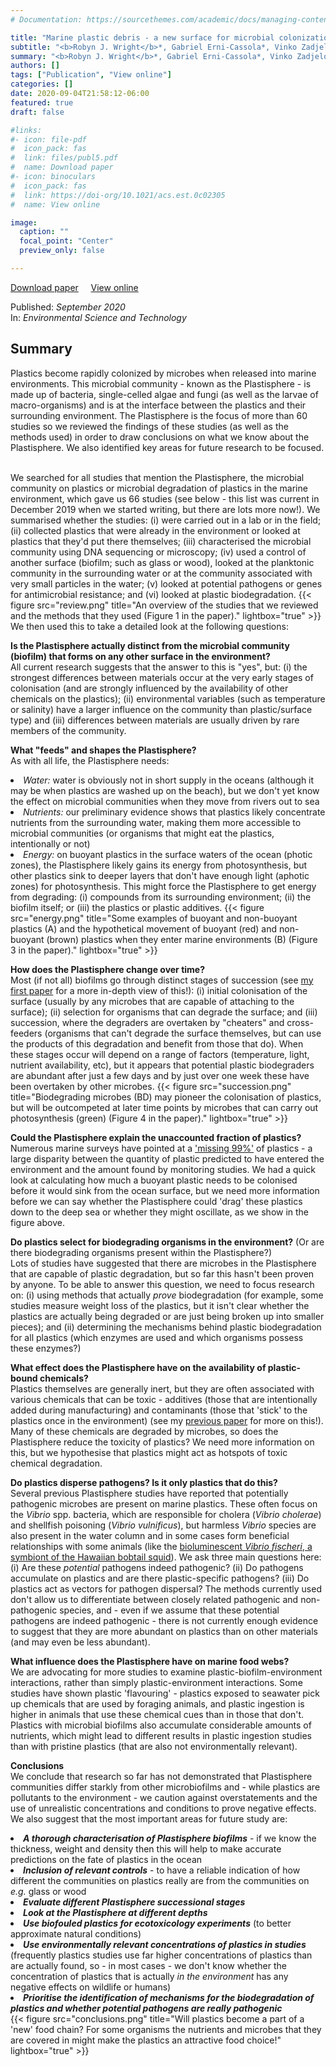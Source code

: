 ```yaml
---
# Documentation: https://sourcethemes.com/academic/docs/managing-content/

title: "Marine plastic debris - a new surface for microbial colonization"
subtitle: "<b>Robyn J. Wright</b>*, Gabriel Erni-Cassola*, Vinko Zadjelovic, Mira Latva and Joseph A. Christie-Oleza<br/>* <I>denotes equal contribution</I>"
summary: "<b>Robyn J. Wright</b>*, Gabriel Erni-Cassola*, Vinko Zadjelovic, Mira Latva and Joseph A. Christie-Oleza (2020) <I>Environmental Science and Technology</I>"
authors: []
tags: ["Publication", "View online"]
categories: []
date: 2020-09-04T21:58:12-06:00
featured: true
draft: false

#links: 
#- icon: file-pdf
#  icon_pack: fas
#  link: files/publ5.pdf
#  name: Download paper
#- icon: binoculars
#  icon_pack: fas
#  link: https://doi-org/10.1021/acs.est.0c02305
#  name: View online

image:
  caption: ""
  focal_point: "Center"
  preview_only: false

---
```

<i class="fas fa-file-pdf"></i>[Download paper](publ5.pdf)&nbsp;&nbsp;&nbsp;&nbsp;
<i class="fas fa-binoculars"></i> [View online](https://doi.org/10.1021/acs.est.0c02305)&nbsp;&nbsp;&nbsp;&nbsp;


Published: _September 2020_
</br>
In: _Environmental Science and Technology_

<h2>Summary</h2>
Plastics become rapidly colonized by microbes when released into marine environments. This microbial community - known as the Plastisphere - is made up of bacteria, single-celled algae and fungi (as well as the larvae of macro-organisms) and is at the interface between the plastics and their surrounding environment. The Plastisphere is the focus of more than 60 studies so we reviewed the findings of these studies (as well as the methods used) in order to draw conclusions on what we know about the Plastisphere. We also identified key areas for future research to be focused.</br></br>

We searched for all studies that mention the Plastisphere, the microbial community on plastics or microbial degradation of plastics in the marine environment, which gave us 66 studies (see below - this list was current in December 2019 when we started writing, but there are lots more now!). We summarised whether the studies: (i) were carried out in a lab or in the field; (ii) collected plastics that were already in the environment or looked at plastics that they'd put there themselves; (iii) characterised the microbial community using DNA sequencing or microscopy; (iv) used a control of another surface (biofilm; such as glass or wood), looked at the planktonic community in the surrounding water or at the community associated with very small particles in the water; (v) looked at potential pathogens or genes for antimicrobial resistance; and (vi) looked at plastic biodegradation.
{{< figure src="review.png" title="An overview of the studies that we reviewed and the methods that they used (Figure 1 in the paper)." lightbox="true" >}}
We then used this to take a detailed look at the following questions:</br>

<b>Is the Plastisphere actually distinct from the microbial community (biofilm) that forms on any other surface in the environment?</b></br>
All current research suggests that the answer to this is "yes", but: (i) the strongest differences between materials occur at the very early stages of colonisation (and are strongly influenced by the availability of other chemicals on the plastics); (ii) environmental variables (such as temperature or salinity) have a larger influence on the community than plastic/surface type) and (iii) differences between materials are usually driven by rare members of the community. </br>

<b>What "feeds" and shapes the Plastisphere?</b></br>
As with all life, the Plastisphere needs: 
<li><I>Water:</I> water is obviously not in short supply in the oceans (although it may be when plastics are washed up on the beach), but we don't yet know the effect on microbial communities when they move from rivers out to sea</li>
<li><I>Nutrients:</I> our preliminary evidence shows that plastics likely concentrate nutrients from the surrounding water, making them more accessible to microbial communities (or organisms that might eat the plastics, intentionally or not)</li>
<li><I>Energy:</I> on buoyant plastics in the surface waters of the ocean (photic zones), the Plastisphere likely gains its energy from photosynthesis, but other plastics sink to deeper layers that don't have enough light (aphotic zones) for photosynthesis. This might force the Plastisphere to get energy from degrading: (i) compounds from its surrounding environment; (ii) the biofilm itself; or (iii) the plastics or plastic additives. 
{{< figure src="energy.png" title="Some examples of buoyant and non-buoyant plastics (A) and the hypothetical movement of buoyant (red) and non-buoyant (brown) plastics when they enter marine environments (B) (Figure 3 in the paper)." lightbox="true" >}}

<b>How does the Plastisphere change over time?</b></br>
Most (if not all) biofilms go through distinct stages of succession (see [my first paper](https://r-wright-1.github.io/post/publ1_chi_selec/) for a more in-depth view of this!): (i) initial colonisation of the surface (usually by any microbes that are capable of attaching to the surface); (ii) selection for organisms that can degrade the surface; and (iii) succession, where the degraders are overtaken by "cheaters" and cross-feeders (organisms that can't degrade the surface themselves, but can use the products of this degradation and benefit from those that do). When these stages occur will depend on a range of factors (temperature, light, nutrient availability, etc), but it appears that potential plastic biodegraders are abundant after just a few days and by just over one week these have been overtaken by other microbes.
{{< figure src="succession.png" title="Biodegrading microbes (BD) may pioneer the colonisation of plastics, but will be outcompeted at later time points by microbes that can carry out photosynthesis (green) (Figure 4 in the paper)." lightbox="true" >}}

<b>Could the Plastisphere explain the unaccounted fraction of plastics?</b></br>
Numerous marine surveys have pointed at a ['missing 99%'](https://www.sciencemag.org/news/2020/01/ninety-nine-percent-ocean-plastic-has-gone-missing#:~:text=Every%20year%2C%20we%20dump%208,the%20Great%20Pacific%20Garbage%20Patch.) of plastics - a large disparity between the quantity of plastic predicted to have entered the environment and the amount found by monitoring studies. We had a quick look at calculating how much a buoyant plastic needs to be colonised before it would sink from the ocean surface, but we need more information before we can say whether the Plastisphere could 'drag' these plastics down to the deep sea or whether they might oscillate, as we show in the figure above.</br>

<b>Do plastics select for biodegrading organisms in the environment?</b> (Or are there biodegrading organisms present within the Plastisphere?)</br>
Lots of studies have suggested that there are microbes in the Plastisphere that are capable of plastic degradation, but so far this hasn't been proven by anyone. To be able to answer this question, we need to focus research on: (i) using methods that actually *prove* biodegradation (for example, some studies measure weight loss of the plastics, but it isn't clear whether the plastics are actually being degraded or are just being broken up into smaller pieces); and (ii) determining the mechanisms behind plastic biodegradation for all plastics (which enzymes are used and which organisms possess these enzymes?)</br>

<b>What effect does the Plastisphere have on the availability of plastic-bound chemicals?</b></br>
Plastics themselves are generally inert, but they are often associated with various chemicals that can be toxic - additives (those that are intentionally added during manufacturing) and contaminants (those that 'stick' to the plastics once in the environment) (see my [previous paper](https://r-wright-1.github.io/post/publ3_plasticizer/) for more on this!). Many of these chemicals are degraded by microbes, so does the Plastisphere reduce the toxicity of plastics? We need more information on this, but we hypothesise that plastics might act as hotspots of toxic chemical degradation.</br>

<b>Do plastics disperse pathogens? Is it only plastics that do this?</b></br>
Several previous Plastisphere studies have reported that potentially pathogenic microbes are present on marine plastics. These often focus on the *Vibrio* spp. bacteria, which are responsible for cholera (*Vibrio cholerae*) and shellfish poisoning (*Vibrio vulnificus*), but harmless *Vibrio* species are also present in the water column and in some cases form beneficial relationships with some animals (like the [bioluminescent *Vibrio fischeri*, a symbiont of the Hawaiian bobtail squid](https://en.wikipedia.org/wiki/Aliivibrio_fischeri)). We ask three main questions here: (i) Are these *potential* pathogens indeed pathogenic? (ii) Do pathogens accumulate on plastics and are there plastic-specific pathogens? (iii) Do plastics act as vectors for pathogen dispersal? The methods currently used don't allow us to differentiate between closely related pathogenic and non-pathogenic species, and - even if we assume that these potential pathogens are indeed pathogenic - there is not currently enough evidence to suggest that they are more abundant on plastics than on other materials (and may even be less abundant).</br>

<b>What influence does the Plastisphere have on marine food webs?</b></br>
We are advocating for more studies to examine plastic-biofilm-environment interactions, rather than simply plastic-environment interactions. Some studies have shown plastic 'flavouring' - plastics exposed to seawater pick up chemicals that are used by foraging animals, and plastic ingestion is higher in animals that use these chemical cues than in those that don't. Plastics with microbial biofilms also accumulate considerable amounts of nutrients, which might lead to different results in plastic ingestion studies than with pristine plastics (that are also not environmentally relevant). </br>

<b>Conclusions</b></br>
We conclude that research so far has not demonstrated that Plastisphere communities differ starkly from other microbiofilms and - while plastics are pollutants to the environment - we caution against overstatements and the use of unrealistic concentrations and conditions to prove negative effects. We also suggest that the most important areas for future study are:</br>
<li><b><I>A thorough characterisation of Plastisphere biofilms</b></I> - if we know the thickness, weight and density then this will help to make accurate predictions on the fate of plastics in the ocean</li>
<li><b><I>Inclusion of relevant controls</b></I> - to have a reliable indication of how different the communities on plastics really are from the communities on <I>e.g.</I> glass or wood</li>
<li><b><I>Evaluate different Plastisphere successional stages</b></I></li>
<li><b><I>Look at the Plastisphere at different depths</b></I></li>
<li><b><I>Use biofouled plastics for ecotoxicology experiments</b></I> (to better approximate natural conditions)</li>
<li><b><I>Use environmentally relevant concentrations of plastics in studies</b></I> (frequently plastics studies use far higher concentrations of plastics than are actually found, so - in most cases - we don't know whether the concentration of plastics that is actually <I>in the environment</I> has any negative effects on wildlife or humans)</li>
<li><b><I>Prioritise the identification of mechanisms for the biodegradation of plastics and whether potential pathogens are really pathogenic</b></I></li>
{{< figure src="conclusions.png" title="Will plastics become a part of a 'new' food chain? For some organisms the nutrients and microbes that they are covered in might make the plastics an attractive food choice!" lightbox="true" >}}


